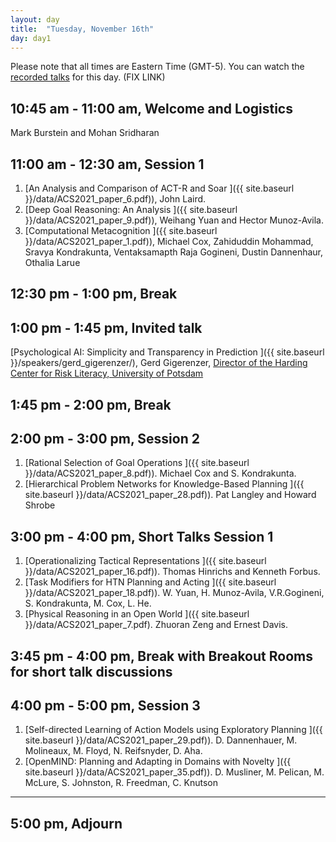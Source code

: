 ```yaml
---
layout: day
title:  "Tuesday, November 16th"
day: day1
---
```


Please note that all times are Eastern Time (GMT-5). You can watch the [recorded talks](https://www.youtube.com/playlist?list=PL-1wKlUbAzGTjZjLcOduALuoZ3aupVSqe) for this day.  (FIX LINK)


10:45 am - 11:00 am, Welcome and Logistics 
----
Mark Burstein and Mohan Sridharan

11:00 am - 12:30 am, Session 1
-----
<!-- ###### Chaired by TBD -->

1. [An Analysis and Comparison of ACT-R and Soar ]({{ site.baseurl }}/data/ACS2021_paper_6.pdf)), John Laird.
2. [Deep Goal Reasoning: An Analysis ]({{ site.baseurl }}/data/ACS2021_paper_9.pdf)), Weihang Yuan and Hector Munoz-Avila.
3. [Computational Metacognition ]({{ site.baseurl }}/data/ACS2021_paper_1.pdf)), Michael Cox, Zahiduddin Mohammad, Sravya Kondrakunta, Ventaksamapth Raja Gogineni, Dustin Dannenhaur, Othalia Larue

12:30 pm - 1:00 pm, Break
-----

1:00 pm - 1:45 pm, Invited talk
-----

<!-- ###### Chaired by TBD -->
[Psychological AI: Simplicity and Transparency in Prediction ]({{ site.baseurl }}/speakers/gerd_gigerenzer/),
Gerd Gigerenzer, [Director of the Harding Center for Risk Literacy, University of Potsdam](https://www.mpib-berlin.mpg.de/staff/gerd-gigerenzer)  
<!-- [[#invited-talk-gigerenzer]](https://acs-2020.slack.com/archives/C018JJACEBW)  FIX slack links -->

1:45 pm - 2:00 pm, Break
----
2:00 pm - 3:00 pm, Session 2
-----
1. [Rational Selection of Goal Operations ]({{ site.baseurl }}/data/ACS2021_paper_8.pdf)). Michael Cox and S. Kondrakunta. 
2. [Hierarchical Problem Networks for Knowledge-Based Planning ]({{ site.baseurl }}/data/ACS2021_paper_28.pdf)). Pat Langley and Howard Shrobe

3:00 pm - 4:00 pm, Short Talks Session 1
-----
1. [Operationalizing Tactical Representations ]({{ site.baseurl }}/data/ACS2021_paper_16.pdf)). Thomas Hinrichs and Kenneth Forbus. 
2. [Task Modifiers for HTN Planning and Acting ]({{ site.baseurl }}/data/ACS2021_paper_18.pdf)). W. Yuan, H. Munoz-Avila, V.R.Gogineni, S. Kondrakunta, M. Cox, L. He.
3. [Physical Reasoning in an Open World ]({{ site.baseurl }}/data/ACS2021_paper_7.pdf). Zhuoran Zeng and Ernest Davis. <!-- [[#poster-reifsnyder]](https://acs-2020.slack.com/archives/C018B7TU42H) -->

3:45 pm - 4:00 pm, Break with Breakout Rooms for short talk discussions
----
4:00 pm - 5:00 pm, Session 3
----
1. [Self-directed Learning of Action Models using Exploratory Planning ]({{ site.baseurl }}/data/ACS2021_paper_29.pdf)). D. Dannenhauer, M. Molineaux, M. Floyd, N. Reifsnyder, D. Aha.
2. [OpenMIND: Planning and Adapting in Domains with Novelty ]({{ site.baseurl }}/data/ACS2021_paper_35.pdf)). D. Musliner, M. Pelican, M. McLure, S. Johnston, R. Freedman, C. Knutson

-----
5:00 pm, Adjourn
----
